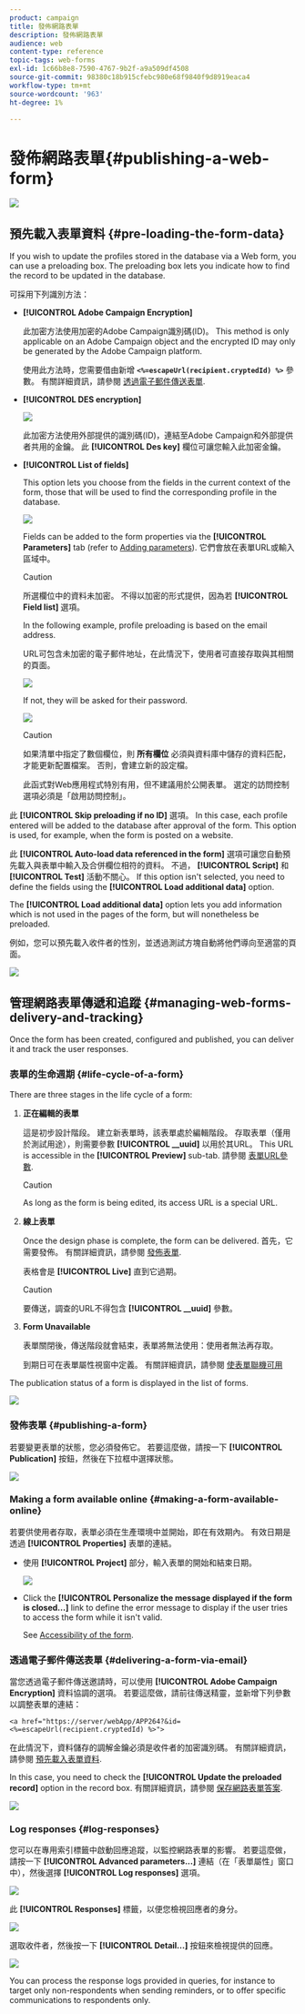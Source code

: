 ```yaml
---
product: campaign
title: 發佈網路表單
description: 發佈網路表單
audience: web
content-type: reference
topic-tags: web-forms
exl-id: 1c66b8e8-7590-4767-9b2f-a9a509df4508
source-git-commit: 98380c18b915cfebc980e68f9840f9d8919eaca4
workflow-type: tm+mt
source-wordcount: '963'
ht-degree: 1%

---
```


# 發佈網路表單{#publishing-a-web-form}

![](../../assets/common.svg)

## 預先載入表單資料 {#pre-loading-the-form-data}

If you wish to update the profiles stored in the database via a Web form, you can use a preloading box. The preloading box lets you indicate how to find the record to be updated in the database.

可採用下列識別方法：

* **[!UICONTROL Adobe Campaign Encryption]**

   此加密方法使用加密的Adobe Campaign識別碼(ID)。 This method is only applicable on an Adobe Campaign object and the encrypted ID may only be generated by the Adobe Campaign platform.

   使用此方法時，您需要借由新增 **`<%=escapeUrl(recipient.cryptedId) %>`** 參數。 有關詳細資訊，請參閱 [透過電子郵件傳送表單](#delivering-a-form-via-email).

* **[!UICONTROL DES encryption]**

   ![](assets/s_ncs_admin_survey_preload_methods_001.png)

   此加密方法使用外部提供的識別碼(ID)，連結至Adobe Campaign和外部提供者共用的金鑰。 此 **[!UICONTROL Des key]** 欄位可讓您輸入此加密金鑰。

* **[!UICONTROL List of fields]**

   This option lets you choose from the fields in the current context of the form, those that will be used to find the corresponding profile in the database.

   ![](assets/s_ncs_admin_survey_preload_methods_002.png)

   Fields can be added to the form properties via the **[!UICONTROL Parameters]** tab (refer to [Adding parameters](defining-web-forms-properties.md#adding-parameters)). 它們會放在表單URL或輸入區域中。

   >[!CAUTION]
   >
   >所選欄位中的資料未加密。 不得以加密的形式提供，因為若 **[!UICONTROL Field list]** 選項。

   In the following example, profile preloading is based on the email address.

   URL可包含未加密的電子郵件地址，在此情況下，使用者可直接存取與其相關的頁面。

   ![](assets/s_ncs_admin_survey_preload_methods_003.png)

   If not, they will be asked for their password.

   ![](assets/s_ncs_admin_survey_preload_methods_004.png)

   >[!CAUTION]
   >
   >如果清單中指定了數個欄位，則 **所有欄位** 必須與資料庫中儲存的資料匹配，才能更新配置檔案。 否則，會建立新的設定檔。
   > 
   >此函式對Web應用程式特別有用，但不建議用於公開表單。 選定的訪問控制選項必須是「啟用訪問控制」。

此 **[!UICONTROL Skip preloading if no ID]** 選項。 In this case, each profile entered will be added to the database after approval of the form. This option is used, for example, when the form is posted on a website.

此 **[!UICONTROL Auto-load data referenced in the form]** 選項可讓您自動預先載入與表單中輸入及合併欄位相符的資料。 不過， **[!UICONTROL Script]** 和 **[!UICONTROL Test]** 活動不關心。 If this option isn&#39;t selected, you need to define the fields using the **[!UICONTROL Load additional data]** option.

The **[!UICONTROL Load additional data]** option lets you add information which is not used in the pages of the form, but will nonetheless be preloaded.

例如，您可以預先載入收件者的性別，並透過測試方塊自動將他們導向至適當的頁面。

![](assets/s_ncs_admin_survey_preload_ex.png)

## 管理網路表單傳遞和追蹤 {#managing-web-forms-delivery-and-tracking}

Once the form has been created, configured and published, you can deliver it and track the user responses.

### 表單的生命週期 {#life-cycle-of-a-form}

There are three stages in the life cycle of a form:

1. **正在編輯的表單**

   這是初步設計階段。 建立新表單時，該表單處於編輯階段。 存取表單（僅用於測試用途），則需要參數 **[!UICONTROL __uuid]** 以用於其URL。 This URL is accessible in the **[!UICONTROL Preview]** sub-tab. 請參閱 [表單URL參數](defining-web-forms-properties.md#form-url-parameters).

   >[!CAUTION]
   >
   >As long as the form is being edited, its access URL is a special URL.

1. **線上表單**

   Once the design phase is complete, the form can be delivered. 首先，它需要發佈。 有關詳細資訊，請參閱 [發佈表單](#publishing-a-form).

   表格會是 **[!UICONTROL Live]** 直到它過期。

   >[!CAUTION]
   >
   >要傳送，調查的URL不得包含 **[!UICONTROL __uuid]** 參數。

1. **Form Unavailable**

   表單關閉後，傳送階段就會結束，表單將無法使用：使用者無法再存取。

   到期日可在表單屬性視窗中定義。 有關詳細資訊，請參閱 [使表單聯機可用](#making-a-form-available-online)

The publication status of a form is displayed in the list of forms.

![](assets/s_ncs_admin_survey_status.png)

### 發佈表單 {#publishing-a-form}

若要變更表單的狀態，您必須發佈它。 若要這麼做，請按一下 **[!UICONTROL Publication]** 按鈕，然後在下拉框中選擇狀態。

![](assets/webapp_publish_webform.png)

### Making a form available online {#making-a-form-available-online}

若要供使用者存取，表單必須在生產環境中並開始，即在有效期內。 有效日期是透過 **[!UICONTROL Properties]** 表單的連結。

* 使用 **[!UICONTROL Project]** 部分，輸入表單的開始和結束日期。

   ![](assets/webapp_availability_date.png)

* Click the **[!UICONTROL Personalize the message displayed if the form is closed...]** link to define the error message to display if the user tries to access the form while it isn&#39;t valid.

   See [Accessibility of the form](defining-web-forms-properties.md#accessibility-of-the-form).

### 透過電子郵件傳送表單 {#delivering-a-form-via-email}

當您透過電子郵件傳送邀請時，可以使用 **[!UICONTROL Adobe Campaign Encryption]** 資料協調的選項。 若要這麼做，請前往傳送精靈，並新增下列參數以調整表單的連結：

```
<a href="https://server/webApp/APP264?&id=<%=escapeUrl(recipient.cryptedId) %>">
```

在此情況下，資料儲存的調解金鑰必須是收件者的加密識別碼。 有關詳細資訊，請參閱 [預先載入表單資料](#pre-loading-the-form-data).

In this case, you need to check the **[!UICONTROL Update the preloaded record]** option in the record box. 有關詳細資訊，請參閱 [保存網路表單答案](web-forms-answers.md#saving-web-forms-answers).

![](assets/s_ncs_admin_survey_save_box_option.png)

### Log responses {#log-responses}

您可以在專用索引標籤中啟動回應追蹤，以監控網路表單的影響。 若要這麼做，請按一下 **[!UICONTROL Advanced parameters...]** 連結（在「表單屬性」窗口中），然後選擇 **[!UICONTROL Log responses]** 選項。

![](assets/s_ncs_admin_survey_trace.png)

此 **[!UICONTROL Responses]** 標籤，以便您檢視回應者的身分。

![](assets/s_ncs_admin_survey_trace_tab.png)

選取收件者，然後按一下 **[!UICONTROL Detail...]** 按鈕來檢視提供的回應。

![](assets/s_ncs_admin_survey_trace_edit.png)

You can process the response logs provided in queries, for instance to target only non-respondents when sending reminders, or to offer specific communications to respondents only.
